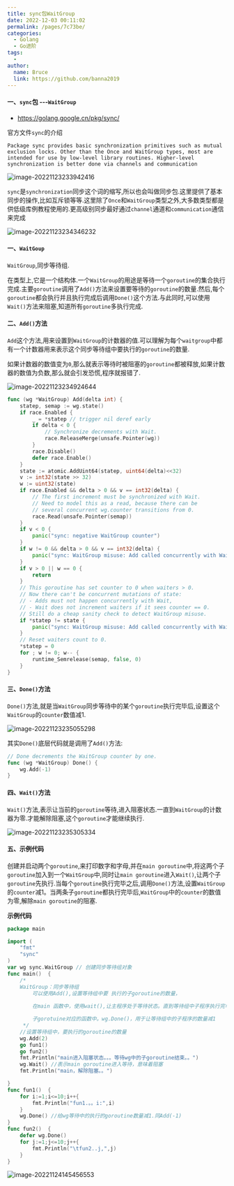 ```yaml
---
title: sync包WaitGroup
date: 2022-12-03 00:11:02
permalink: /pages/7c73be/
categories:
  - Golang
  - Go进阶
tags:
  - 
author: 
  name: Bruce
  link: https://github.com/banna2019
---
```

#### 一、`sync`包 ---`WaitGroup`

- https://golang.google.cn/pkg/sync/

官方文件`sync`的介绍

```text
Package sync provides basic synchronization primitives such as mutual exclusion locks. Other than the Once and WaitGroup types, most are intended for use by low-level library routines. Higher-level synchronization is better done via channels and communication
```

![image-20221123233942416](https://bruce-log-img.oss-cn-shanghai.aliyuncs.com/image-20221123233942416.png)

`sync`是`synchronization`同步这个词的缩写,所以也会叫做同步包.这里提供了基本同步的操作,比如互斥锁等等.这里除了`Once`和`WaitGroup`类型之外,大多数类型都是供低级库例教程使用的.更高级别同步最好通过`channel`通道和`communication`通信来完成

![image-20221123234346232](https://bruce-log-img.oss-cn-shanghai.aliyuncs.com/image-20221123234346232.png)



#### 一、`WaitGoup`

`WaitGroup`,同步等待组.

在类型上,它是一个结构体.一个`WaitGroup`的用途是等待一个`goroutine`的集合执行完成.主要`goroutine`调用了`Add()`方法来设置要等待的`goroutine`的数量.然后,每个`goroutine`都会执行并且执行完成后调用`Done()`这个方法.与此同时,可以使用`Wait()`方法来阻塞,知道所有`goroutine`多执行完成.



#### 二、`Add()`方法

`Add`这个方法,用来设置到`WaitGroup`的计数器的值.可以理解为每个`waitgroup`中都有一个计数器用来表示这个同步等待组中要执行的`goroutine`的数量.

如果计数器的数值变为`0`,那么就表示等待时被阻塞的`goroutine`都被释放,如果计数器的数值为负数,那么就会引发恐慌,程序就报错了.

![image-20221123234924644](https://bruce-log-img.oss-cn-shanghai.aliyuncs.com/image-20221123234924644.png)

```go
func (wg *WaitGroup) Add(delta int) {
	statep, semap := wg.state()
	if race.Enabled {
		_ = *statep // trigger nil deref early
		if delta < 0 {
			// Synchronize decrements with Wait.
			race.ReleaseMerge(unsafe.Pointer(wg))
		}
		race.Disable()
		defer race.Enable()
	}
	state := atomic.AddUint64(statep, uint64(delta)<<32)
	v := int32(state >> 32)
	w := uint32(state)
	if race.Enabled && delta > 0 && v == int32(delta) {
		// The first increment must be synchronized with Wait.
		// Need to model this as a read, because there can be
		// several concurrent wg.counter transitions from 0.
		race.Read(unsafe.Pointer(semap))
	}
	if v < 0 {
		panic("sync: negative WaitGroup counter")
	}
	if w != 0 && delta > 0 && v == int32(delta) {
		panic("sync: WaitGroup misuse: Add called concurrently with Wait")
	}
	if v > 0 || w == 0 {
		return
	}
	// This goroutine has set counter to 0 when waiters > 0.
	// Now there can't be concurrent mutations of state:
	// - Adds must not happen concurrently with Wait,
	// - Wait does not increment waiters if it sees counter == 0.
	// Still do a cheap sanity check to detect WaitGroup misuse.
	if *statep != state {
		panic("sync: WaitGroup misuse: Add called concurrently with Wait")
	}
	// Reset waiters count to 0.
	*statep = 0
	for ; w != 0; w-- {
		runtime_Semrelease(semap, false, 0)
	}
}
```





#### 三、`Done()`方法

`Done()`方法,就是当`WaitGroup`同步等待中的某个`goroutine`执行完毕后,设置这个`WaitGroup`的`counter`数值减1.

![image-20221123235055298](https://bruce-log-img.oss-cn-shanghai.aliyuncs.com/image-20221123235055298.png)

其实`Done()`底层代码就是调用了`Add()`方法:

```go
// Done decrements the WaitGroup counter by one.
func (wg *WaitGroup) Done() {
	wg.Add(-1)
}
```



#### 四、`Wait()`方法

`Wait()`方法,表示让当前的`goroutine`等待,进入阻塞状态.一直到`WaitGroup`的计数器为零.才能解除阻塞,这个`goroutine`才能继续执行.

![image-20221123235305334](https://bruce-log-img.oss-cn-shanghai.aliyuncs.com/image-20221123235305334.png)



#### 五、示例代码

创建并启动两个`goroutine`,来打印数字和字母,并在`main goroutine`中,将这两个子`goroutine`加入到一个`WaitGroup`中,同时让`main goroutine`进入`Wait()`,让两个子`goroutine`先执行.当每个`goroutine`执行完毕之后,调用`Done()`方法,设置`WaitGroup`的`counter`减1。当两条子`goroutine`都执行完毕后,`WaitGroup`中的`counter`的数值为零,解除`main goroutine`的阻塞.

**示例代码**

```go
package main

import (
    "fmt"
    "sync"
)
var wg sync.WaitGroup // 创建同步等待组对象
func main()  {
    /*
    WaitGroup：同步等待组
        可以使用Add(),设置等待组中要 执行的子goroutine的数量，
        
        在main 函数中，使用wait(),让主程序处于等待状态。直到等待组中子程序执行完毕。解除阻塞

        子gorotuine对应的函数中。wg.Done()，用于让等待组中的子程序的数量减1
     */
    //设置等待组中，要执行的goroutine的数量
    wg.Add(2)
    go fun1()
    go fun2()
    fmt.Println("main进入阻塞状态。。。等待wg中的子goroutine结束。。")
    wg.Wait() //表示main goroutine进入等待，意味着阻塞
    fmt.Println("main，解除阻塞。。")

}
func fun1()  {
    for i:=1;i<=10;i++{
        fmt.Println("fun1.。。i:",i)
    }
    wg.Done() //给wg等待中的执行的goroutine数量减1.同Add(-1)
}
func fun2()  {
    defer wg.Done()
    for j:=1;j<=10;j++{
        fmt.Println("\tfun2..j,",j)
    }
}
```

![image-20221124145456553](https://bruce-log-img.oss-cn-shanghai.aliyuncs.com/image-20221124145456553.png)
